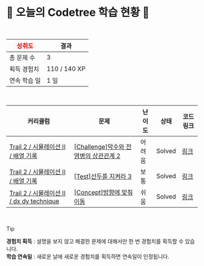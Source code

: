# 🌲 오늘의 Codetree 학습 현황 🌲

<br />

| <span style="color:red;display:block;text-align:center;"> **성취도**</span> | 결과 |
|---|---|
| 총 문제 수 | 3 |
| 획득 경험치 | 110 / 140 XP |
| 연속 학습 일 | 1 일 |

<br />

|커리큘럼|문제|난이도|상태|코드 링크|
|---|---|---|---|---|
|[Trail 2 / 시뮬레이션 II / 배열 기록](https://https://en.codetree.ai/trail-info/novice-mid/)|[[Challenge]악수와 전염병의 상관관계 2](https://https://en.codetree.ai/trails/complete/curated-cards/challenge-correlation-between-shaking-hands-and-infectious-diseases2/)|어려움|Solved|[링크](https://github.com/biiit4894/codeTree-algo-study/blob/main/250109/%EC%95%85%EC%88%98%EC%99%80%20%EC%A0%84%EC%97%BC%EB%B3%91%EC%9D%98%20%EC%83%81%EA%B4%80%EA%B4%80%EA%B3%84%202/correlation-between-shaking-hands-and-infectious-diseases2.java)|
|[Trail 2 / 시뮬레이션 II / 배열 기록](https://https://en.codetree.ai/trail-info/novice-mid/)|[[Test]선두를 지켜라 3](https://https://en.codetree.ai/trails/complete/curated-cards/test-keep-the-lead-3/)|보통|Solved|[링크](https://github.com/biiit4894/codeTree-algo-study/blob/main/250109/%EC%84%A0%EB%91%90%EB%A5%BC%20%EC%A7%80%EC%BC%9C%EB%9D%BC%203/keep-the-lead-3.java)|
|[Trail 2 / 시뮬레이션 II / dx dy technique](https://https://en.codetree.ai/trail-info/novice-mid/)|[[Concept]방향에 맞춰 이동](https://https://en.codetree.ai/trails/complete/curated-cards/intro-move-in-direction/)|쉬움|Solved|[링크](https://github.com/biiit4894/codeTree-algo-study/blob/main/250109/%EB%B0%A9%ED%96%A5%EC%97%90%20%EB%A7%9E%EC%B6%B0%20%EC%9D%B4%EB%8F%99/move-in-direction.java)|


<br />

> [!TIP]
> **경험치 획득** : 설명을 보지 않고 해결한 문제에 대해서만 한 번 경험치를 획득할 수 있습니다.  
> **학습 연속일** : 새로운 날에 새로운 경험치를 획득하면 연속일이 인정됩니다.

